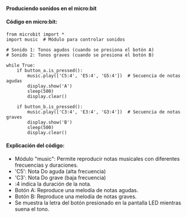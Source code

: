#### Produciendo sonidos en el micro:bit  

#### Código en micro:bit:

```` 
from microbit import *
import music  # Módulo para controlar sonidos

# Sonido 1: Tonos agudos (cuando se presiona el botón A)
# Sonido 2: Tonos graves (cuando se presiona el botón B)

while True:
    if button_a.is_pressed():
        music.play(['C5:4', 'E5:4', 'G5:4'])  # Secuencia de notas agudas
        display.show('A')
        sleep(500)
        display.clear()

    if button_b.is_pressed():
        music.play(['C3:4', 'E3:4', 'G3:4'])  # Secuencia de notas graves
        display.show('B')
        sleep(500)
        display.clear()
````

#### Explicación del código: 

- Módulo "music": Permite reproducir notas musicales con diferentes frecuencias y duraciones.
- 'C5': Nota Do aguda (alta frecuencia)
- 'C3': Nota Do grave (baja frecuencia)
- :4 indica la duración de la nota.
- Botón A: Reproduce una melodía de notas agudas.
- Botón B: Reproduce una melodía de notas graves.
- Se muestra la letra del botón presionado en la pantalla LED mientras suena el tono.
